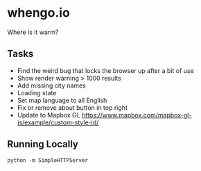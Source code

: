 # whengo.io
Where is it warm?


## Tasks
- Find the weird bug that locks the browser up after a bit of use
- Show render warning > 1000 results
- Add missing city names
- Loading state
- Set map language to all English
- Fix or remove about button in top right
- Update to Mapbox GL https://www.mapbox.com/mapbox-gl-js/example/custom-style-id/

## Running Locally

```
python -m SimpleHTTPServer
```

